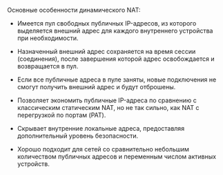 Основные особенности динамического NAT:
- Имеется пул свободных публичных IP-адресов, из которого выделяется внешний адрес для каждого внутреннего устройства при необходимости.
- Назначенный внешний адрес сохраняется на время сессии (соединения), после завершения которой адрес освобождается и возвращается в пул.
- Если все публичные адреса в пуле заняты, новые подключения не смогут получить внешний адрес и будут отброшены.
- Позволяет экономить публичные IP-адреса по сравнению с классическим статическим NAT, но не так сильно, как NAT с перегрузкой по портам (PAT).
- Скрывает внутренние локальные адреса, предоставляя дополнительный уровень безопасности.

- Хорошо подходит для сетей со сравнительно небольшим количеством публичных адресов и переменным числом активных устройств.